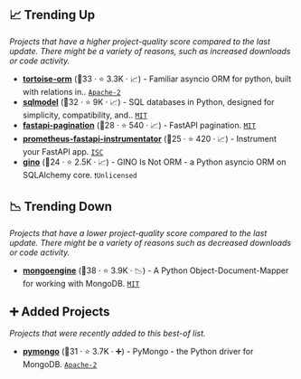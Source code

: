 ## 📈 Trending Up

_Projects that have a higher project-quality score compared to the last update. There might be a variety of reasons, such as increased downloads or code activity._

- <b><a href="https://github.com/tortoise/tortoise-orm">tortoise-orm</a></b> (🥈33 ·  ⭐ 3.3K · 📈) - Familiar asyncio ORM for python, built with relations in.. <code><a href="http://bit.ly/3nYMfla">Apache-2</a></code>
- <b><a href="https://github.com/tiangolo/sqlmodel">sqlmodel</a></b> (🥇32 ·  ⭐ 9K · 📈) - SQL databases in Python, designed for simplicity, compatibility, and.. <code><a href="http://bit.ly/34MBwT8">MIT</a></code>
- <b><a href="https://github.com/uriyyo/fastapi-pagination">fastapi-pagination</a></b> (🥇28 ·  ⭐ 540 · 📈) - FastAPI pagination. <code><a href="http://bit.ly/34MBwT8">MIT</a></code>
- <b><a href="https://github.com/trallnag/prometheus-fastapi-instrumentator">prometheus-fastapi-instrumentator</a></b> (🥉25 ·  ⭐ 420 · 📈) - Instrument your FastAPI app. <code><a href="http://bit.ly/3hkKRql">ISC</a></code>
- <b><a href="https://github.com/python-gino/gino">gino</a></b> (🥉24 ·  ⭐ 2.5K · 📈) - GINO Is Not ORM - a Python asyncio ORM on SQLAlchemy core. <code>❗Unlicensed</code>

## 📉 Trending Down

_Projects that have a lower project-quality score compared to the last update. There might be a variety of reasons such as decreased downloads or code activity._

- <b><a href="https://github.com/MongoEngine/mongoengine">mongoengine</a></b> (🥇38 ·  ⭐ 3.9K · 📉) - A Python Object-Document-Mapper for working with MongoDB. <code><a href="http://bit.ly/34MBwT8">MIT</a></code>

## ➕ Added Projects

_Projects that were recently added to this best-of list._

- <b><a href="https://github.com/mongodb/mongo-python-driver">pymongo</a></b> (🥉31 ·  ⭐ 3.7K · ➕) - PyMongo - the Python driver for MongoDB. <code><a href="http://bit.ly/3nYMfla">Apache-2</a></code>

